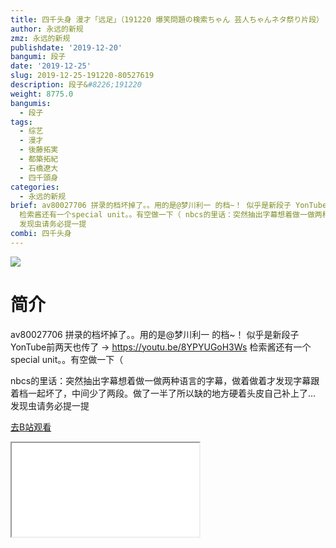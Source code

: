 ```yaml
---
title: 四千头身 漫才「远足」（191220 爆笑問題の検索ちゃん 芸人ちゃんネタ祭り片段）
author: 永远的新规
zmz: 永远的新规
publishdate: '2019-12-20'
bangumi: 段子
date: '2019-12-25'
slug: 2019-12-25-191220-80527619
description: 段子&#8226;191220
weight: 8775.0
bangumis:
  - 段子
tags:
  - 综艺
  - 漫才
  - 後藤拓実
  - 都築拓紀
  - 石橋遼大
  - 四千頭身
categories:
  - 永远的新规
brief: av80027706 拼录的档坏掉了。。用的是@梦川利一 的档~！ 似乎是新段子 YonTube前两天也传了 -> https://youtu.be/8YPYUGoH3Ws
  检索酱还有一个special unit。。有空做一下（ nbcs的里话：突然抽出字幕想着做一做两种语言的字幕，做着做着才发现字幕跟着档一起坏了，中间少了两段。做了一半了所以缺的地方硬着头皮自己补上了...
  发现虫请务必提一提
combi: 四千头身
---
```

![](https://raw.githubusercontent.com/tcgriffith/owaraisite/master/static/tmpimg/cbb35b71b3998159c7da058f497c6854ba408f9b.jpg.480.jpg)
# 简介  
av80027706
拼录的档坏掉了。。用的是@梦川利一 的档~！
似乎是新段子 YonTube前两天也传了 -> https://youtu.be/8YPYUGoH3Ws
检索酱还有一个special unit。。有空做一下（

nbcs的里话：突然抽出字幕想着做一做两种语言的字幕，做着做着才发现字幕跟着档一起坏了，中间少了两段。做了一半了所以缺的地方硬着头皮自己补上了...
发现虫请务必提一提  

[去B站观看](https://www.bilibili.com/video/av80527619/)
<div class ="resp-container"><iframe class="testiframe" src="//player.bilibili.com/player.html?aid=80527619"", scrolling="no", allowfullscreen="true" > </iframe></div> 
